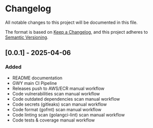 # Changelog

All notable changes to this project will be documented in this file.

The format is based on [Keep a Changelog](https://keepachangelog.com/en/1.1.0/),
and this project adheres to [Semantic Versioning](https://semver.org/spec/v2.0.0.html).

## [0.0.1] - 2025-04-06

### Added

- README documentation
- GWY main CI Pipeline
- Releases push to AWS/ECR manual workflow
- Code vulnerabilities scan manual workflow
- Code outdated dependencies scan manual workflow
- Code secrets (gitleaks) scan manual workflow
- Code format (gofmt) scan manual workflow
- Code linting scan (golangci-lint) scan manual workflow
- Code tests & coverage manual workflow
